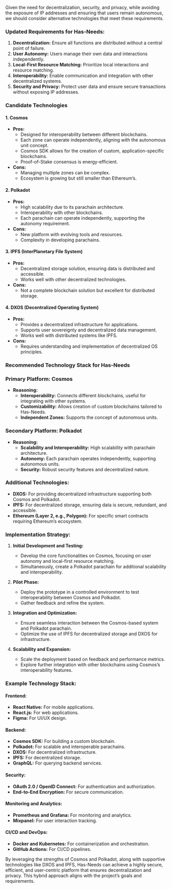 Given the need for decentralization, security, and privacy, while avoiding the exposure of IP addresses and ensuring that users remain autonomous, we should consider alternative technologies that meet these requirements.

### Updated Requirements for Has-Needs:
1. **Decentralization:** Ensure all functions are distributed without a central point of failure.
2. **User Autonomy:** Users manage their own data and interactions independently.
3. **Local-First Resource Matching:** Prioritize local interactions and resource matching.
4. **Interoperability:** Enable communication and integration with other decentralized systems.
5. **Security and Privacy:** Protect user data and ensure secure transactions without exposing IP addresses.

### Candidate Technologies

#### 1. **Cosmos**
- **Pros:**
  - Designed for interoperability between different blockchains.
  - Each zone can operate independently, aligning with the autonomous unit concept.
  - Cosmos SDK allows for the creation of custom, application-specific blockchains.
  - Proof-of-Stake consensus is energy-efficient.
- **Cons:**
  - Managing multiple zones can be complex.
  - Ecosystem is growing but still smaller than Ethereum’s.

#### 2. **Polkadot**
- **Pros:**
  - High scalability due to its parachain architecture.
  - Interoperability with other blockchains.
  - Each parachain can operate independently, supporting the autonomy requirement.
- **Cons:**
  - New platform with evolving tools and resources.
  - Complexity in developing parachains.

#### 3. **IPFS (InterPlanetary File System)**
- **Pros:**
  - Decentralized storage solution, ensuring data is distributed and accessible.
  - Works well with other decentralized technologies.
- **Cons:**
  - Not a complete blockchain solution but excellent for distributed storage.

#### 4. **DXOS (Decentralized Operating System)**
- **Pros:**
  - Provides a decentralized infrastructure for applications.
  - Supports user sovereignty and decentralized data management.
  - Works well with distributed systems like IPFS.
- **Cons:**
  - Requires understanding and implementation of decentralized OS principles.

### Recommended Technology Stack for Has-Needs

### Primary Platform: **Cosmos**
- **Reasoning:**
  - **Interoperability:** Connects different blockchains, useful for integrating with other systems.
  - **Customizability:** Allows creation of custom blockchains tailored to Has-Needs.
  - **Independent Zones:** Supports the concept of autonomous units.

### Secondary Platform: **Polkadot**
- **Reasoning:**
  - **Scalability and Interoperability:** High scalability with parachain architecture.
  - **Autonomy:** Each parachain operates independently, supporting autonomous units.
  - **Security:** Robust security features and decentralized nature.

### Additional Technologies:
- **DXOS:** For providing decentralized infrastructure supporting both Cosmos and Polkadot.
- **IPFS:** For decentralized storage, ensuring data is secure, redundant, and accessible.
- **Ethereum (Layer 2, e.g., Polygon):** For specific smart contracts requiring Ethereum’s ecosystem.

### Implementation Strategy:

1. **Initial Development and Testing:**
   - Develop the core functionalities on Cosmos, focusing on user autonomy and local-first resource matching.
   - Simultaneously, create a Polkadot parachain for additional scalability and interoperability.

2. **Pilot Phase:**
   - Deploy the prototype in a controlled environment to test interoperability between Cosmos and Polkadot.
   - Gather feedback and refine the system.

3. **Integration and Optimization:**
   - Ensure seamless interaction between the Cosmos-based system and Polkadot parachain.
   - Optimize the use of IPFS for decentralized storage and DXOS for infrastructure.

4. **Scalability and Expansion:**
   - Scale the deployment based on feedback and performance metrics.
   - Explore further integration with other blockchains using Cosmos’s interoperability features.

### Example Technology Stack:

#### Frontend:
- **React Native:** For mobile applications.
- **React.js:** For web applications.
- **Figma:** For UI/UX design.

#### Backend:
- **Cosmos SDK:** For building a custom blockchain.
- **Polkadot:** For scalable and interoperable parachains.
- **DXOS:** For decentralized infrastructure.
- **IPFS:** For decentralized storage.
- **GraphQL:** For querying backend services.

#### Security:
- **OAuth 2.0 / OpenID Connect:** For authentication and authorization.
- **End-to-End Encryption:** For secure communication.

#### Monitoring and Analytics:
- **Prometheus and Grafana:** For monitoring and analytics.
- **Mixpanel:** For user interaction tracking.

#### CI/CD and DevOps:
- **Docker and Kubernetes:** For containerization and orchestration.
- **GitHub Actions:** For CI/CD pipelines.

By leveraging the strengths of Cosmos and Polkadot, along with supportive technologies like DXOS and IPFS, Has-Needs can achieve a highly secure, efficient, and user-centric platform that ensures decentralization and privacy. This hybrid approach aligns with the project’s goals and requirements.